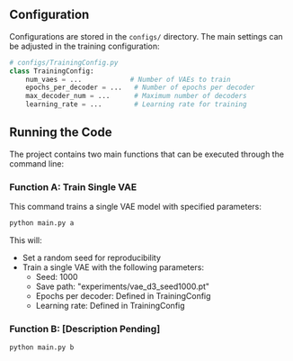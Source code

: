 
## Configuration

Configurations are stored in the `configs/` directory. The main settings can be adjusted in the training configuration:

```python
# configs/TrainingConfig.py
class TrainingConfig:
    num_vaes = ...            # Number of VAEs to train
    epochs_per_decoder = ...   # Number of epochs per decoder
    max_decoder_num = ...      # Maximum number of decoders
    learning_rate = ...        # Learning rate for training
```

## Running the Code

The project contains two main functions that can be executed through the command line:

### Function A: Train Single VAE

This command trains a single VAE model with specified parameters:

```bash
python main.py a
```

This will:
- Set a random seed for reproducibility
- Train a single VAE with the following parameters:
  - Seed: 1000
  - Save path: "experiments/vae_d3_seed1000.pt"
  - Epochs per decoder: Defined in TrainingConfig
  - Learning rate: Defined in TrainingConfig

### Function B: [Description Pending]

```bash
python main.py b
```